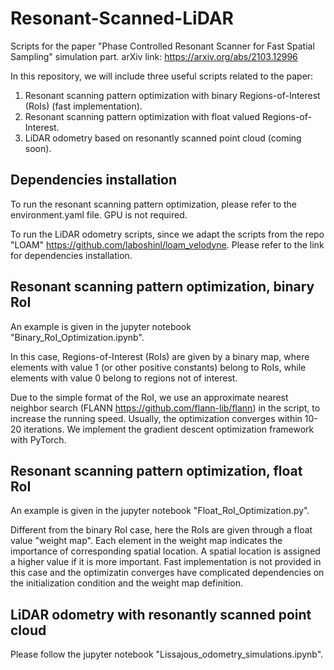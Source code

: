 # Resonant-Scanned-LiDAR
Scripts for the paper "Phase Controlled Resonant Scanner for Fast Spatial Sampling" simulation part.
arXiv link: https://arxiv.org/abs/2103.12996

In this repository, we will include three useful scripts related to the paper:
1. Resonant scanning pattern optimization with binary Regions-of-Interest (RoIs) (fast implementation).
2. Resonant scanning pattern optimization with float valued Regions-of-Interest.
3. LiDAR odometry based on resonantly scanned point cloud (coming soon).

## Dependencies installation
To run the resonant scanning pattern optimization, please refer to the environment.yaml file. GPU is not required.

To run the LiDAR odometry scripts, since we adapt the scripts from the repo "LOAM" https://github.com/laboshinl/loam_velodyne. Please refer to the link for dependencies installation.

## Resonant scanning pattern optimization, binary RoI
An example is given in the jupyter notebook "Binary_RoI_Optimization.ipynb".

In this case, Regions-of-Interest (RoIs) are given by a binary map, where elements with value 1 (or other positive constants) belong to RoIs, while elements with value 0 belong to regions not of interest.

Due to the simple format of the RoI, we use an approximate nearest neighbor search (FLANN https://github.com/flann-lib/flann) in the script, to increase the running speed. Usually, the optimization converges within 10-20 iterations. We implement the gradient descent optimization framework with PyTorch.

## Resonant scanning pattern optimization, float RoI
An example is given in the jupyter notebook "Float_RoI_Optimization.py".

Different from the binary RoI case, here the RoIs are given through a float value "weight map". Each element in the weight map indicates the importance of corresponding spatial location. A spatial location is assigned a higher value if it is more important.
Fast implementation is not provided in this case and the optimizatin converges have complicated dependencies on the initialization condition and the weight map definition.

## LiDAR odometry with resonantly scanned point cloud
Please follow the jupyter notebook "Lissajous_odometry_simulations.ipynb".


